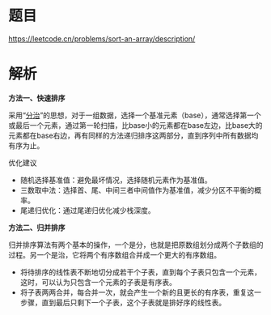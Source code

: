 # 题目

https://leetcode.cn/problems/sort-an-array/description/

# 解析

**方法一、快速排序**

采用“[分治](https://so.csdn.net/so/search?q=分治&spm=1001.2101.3001.7020)”的思想，对于一组数据，选择一个基准元素（base），通常选择第一个或最后一个元素，通过第一轮扫描，比base小的元素都在base左边，比base大的元素都在base右边，再有同样的方法递归排序这两部分，直到序列中所有数据均有序为止。

优化建议
- 随机选择基准值：避免最坏情况，选择随机元素作为基准值。
- 三数取中法：选择首、尾、中间三者中间值作为基准值，减少分区不平衡的概率。
- 尾递归优化：通过尾递归优化减少栈深度。


**方法二、归并排序**

归并排序算法有两个基本的操作，一个是分，也就是把原数组划分成两个子数组的过程。另一个是治，它将两个有序数组合并成一个更大的有序数组。

- 将待排序的线性表不断地切分成若干个子表，直到每个子表只包含一个元素，这时，可以认为只包含一个元素的子表是有序表。
- 将子表两两合并，每合并一次，就会产生一个新的且更长的有序表，重复这一步骤，直到最后只剩下一个子表，这个子表就是排好序的线性表。
  
